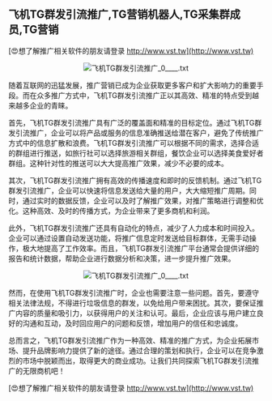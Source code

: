 ## **飞机TG群发引流推广,TG营销机器人,TG采集群成员,TG营销**

[😍想了解推广相关软件的朋友请登录 http://www.vst.tw](http://www.vst.tw)

 <center><img src="https://vst.tw/MP4/tuiguang/png/8.png" alt="飞机TG群发引流推广_0____.txt"></center>

随着互联网的迅猛发展，推广营销已成为企业获取更多客户和扩大影响力的重要手段。而在众多推广方式中，飞机TG群发引流推广正以其高效、精准的特点受到越来越多企业的青睐。

首先，飞机TG群发引流推广具有广泛的覆盖面和精准的目标定位。通过飞机TG群发引流推广，企业可以将产品或服务的信息准确推送给潜在客户，避免了传统推广方式中的信息扩散和浪费。飞机TG群发引流推广可以根据不同的需求，选择合适的群组进行推送，如旅行社可以选择旅游相关群组，餐饮企业可以选择美食爱好者群组。这种针对性的推送可以大大提高推广效果，减少不必要的成本。

其次，飞机TG群发引流推广拥有高效的传播速度和即时的反馈机制。通过飞机TG群发引流推广，企业可以快速将信息发送给大量的用户，大大缩短推广周期。同时，通过实时的数据反馈，企业可以及时了解推广效果，对推广策略进行调整和优化。这种高效、及时的传播方式，为企业带来了更多商机和利润。

此外，飞机TG群发引流推广还具有自动化的特点，减少了人力成本和时间投入。企业可以通过设置自动发送功能，将推广信息定时发送给目标群体，无需手动操作，极大地提高了工作效率。而且，飞机TG群发引流推广平台通常会提供详细的报告和统计数据，帮助企业进行数据分析和决策，进一步提升推广效果。

 <center><img src="https://vst.tw/MP4/tuiguang/png/2.png" alt="飞机TG群发引流推广_0____.txt"></center>

然而，在使用飞机TG群发引流推广时，企业也需要注意一些问题。首先，要遵守相关法律法规，不得进行垃圾信息的群发，以免给用户带来困扰。其次，要保证推广内容的质量和吸引力，以获得用户的关注和认可。最后，企业应该与用户建立良好的沟通和互动，及时回应用户的问题和反馈，增加用户的信任和忠诚度。

总而言之，飞机TG群发引流推广作为一种高效、精准的推广方式，为企业拓展市场、提升品牌影响力提供了新的途径。通过合理的策划和执行，企业可以在竞争激烈的市场中脱颖而出，取得更大的商业成功。让我们共同探索飞机TG群发引流推广的无限商机吧！

[😍想了解推广相关软件的朋友请登录 http://www.vst.tw](http://www.vst.tw)



